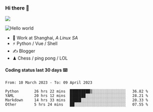 ### Hi there 👋
![](https://komarev.com/ghpvc/?username=Xuhandsome)


<img src="https://github-readme-stats.vercel.app/api?username=XuHandsome&show_icons=true&theme=merko" alt="Hello world">

<br/>

- 🍻  Work at Shanghai, _A Linux SA_
- ⚡  Python / Vue / Shell
- ✍️  Blogger
- ♟  Chess / ping pong / LOL

#### Coding status last 30 days ⌨️

<!--START_SECTION:waka-->

```text
From: 10 March 2023 - To: 09 April 2023

Python       26 hrs 22 mins  █████████▒░░░░░░░░░░░░░░░   36.82 %
YAML         20 hrs 12 mins  ███████░░░░░░░░░░░░░░░░░░   28.21 %
Markdown     14 hrs 33 mins  █████░░░░░░░░░░░░░░░░░░░░   20.33 %
Other        5 hrs 24 mins   ██░░░░░░░░░░░░░░░░░░░░░░░   07.55 %
```

<!--END_SECTION:waka-->
